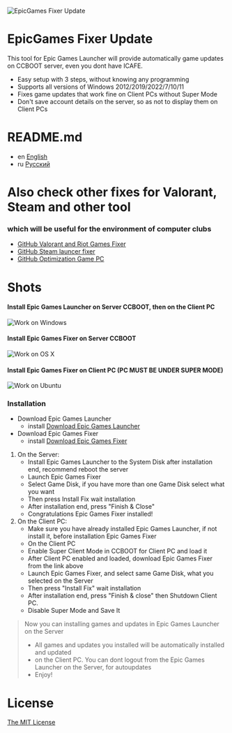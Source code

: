 ![EpicGames Fixer Update ](https://github.com/meteor2024/EpicGamesFixer/blob/main/shots/6615685.png)
# EpicGames Fixer Update
This tool for Epic Games Launcher will provide 
automatically game updates on CCBOOT server, 
even you dont have ICAFE.

- Easy setup with 3 steps, without knowing any programming
- Supports all versions of Windows 2012/2019/2022/7/10/11
- Fixes game updates that work fine on Client PCs without Super Mode
- Don't save account details on the server, so as not to display them on Client PCs


# README.md
- en [English](README.md)
- ru [Русский](readme/README.ru.md)


# Also check other fixes for Valorant, Steam and other tool
### which will be useful for the environment of computer clubs
- [GitHub Valorant and Riot Games Fixer](https://github.com/meteor2024/riotlaunchersfixer)
- [GitHub Steam launcer fixer ](https://github.com/meteor2024/steamgamesfixer)
- [GitHub Optimization Game PC](https://github.com/meteor2024/optimizerwin10gameclub)


# Shots
#### Install Epic Games Launcher on Server CCBOOT, then on the Client PC
![Work on Windows](https://github.com/meteor2024/EpicGamesFixer/blob/main/shots/EpicLauncherPC.gif)
#### Install Epic Games Fixer on Server CCBOOT
![Work on OS X](https://github.com/meteor2024/EpicGamesFixer/blob/main/shots/Server.gif)
#### Install Epic Games Fixer on Client PC (PC MUST BE UNDER SUPER MODE)
![Work on Ubuntu](https://github.com/meteor2024/EpicGamesFixer/blob/main/shots/GamePC.gif)

### Installation
- Download Epic Games Launcher
	- install [Download Epic Games Launcher](https://store.epicgames.com/en-US/download)
- Download Epic Games Fixer
	- install [Download Epic Games Fixer ](https://github.com/meteor2024/EpicGamesFixer/releases)

1. On the Server:
   - Install Epic Games Launcher to the System Disk after installation end, recommend reboot the server
   - Launch Epic Games Fixer 
    - Select Game Disk, if you have more than one Game Disk select what you want
    - Then press Install Fix wait installation
    - After installation end, press "Finish & Close"
    - Congratulations Epic Games Fixer installed!
2. On the Client PC:
   - Make sure you have already installed Epic Games Launcher, if not install it, before installation Epic Games Fixer
   - On the Client PC
    - Enable Super Client Mode in CCBOOT for Client PC and load it
    - After Client PC enabled and loaded, download Epic Games Fixer from the link above
    - Launch Epic Games Fixer, and select same Game Disk, what you selected on the Server
    - Then press "Install Fix" wait installation
    - After installation end, press "Finish & close" then Shutdown Client PC.
    - Disable Super Mode and Save It
> Now you can installing games and updates in Epic Games Launcher on the Server
>  - All games and updates you installed will be automatically installed and updated
>  - on the Client PC.
> You can dont logout from the Epic Games Launcher on the Server, for autoupdates
>   - Enjoy!






# License
[The MIT License](LICENSE)
